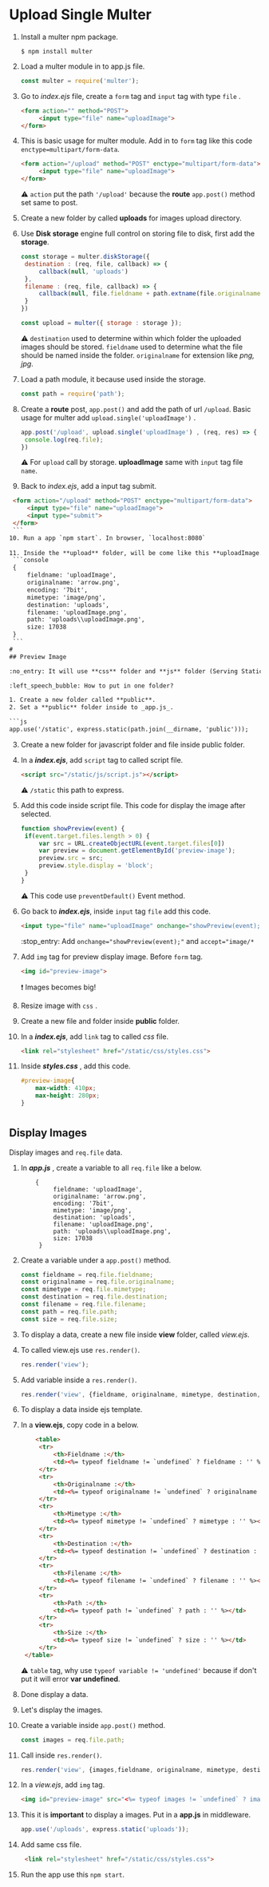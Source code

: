 # Upload Single Multer

1. Install a multer npm package.
   ```console
   $ npm install multer
   ```
2. Load a multer module in to app.js file.
   ```js
   const multer = require('multer');
   ```
3. Go to _index.ejs_ file, create a `form` tag and `input` tag with type `file` .
   ```html
   <form action="" method="POST">
        <input type="file" name="uploadImage">
   </form>
4. This is basic usage for multer module. Add in to `form` tag like this code `enctype=multipart/form-data`.
   
   ```html
   <form action="/upload" method="POST" enctype="multipart/form-data">
        <input type="file" name="uploadImage">
   </form>
   ```
   :warning: `action` put the path `'/upload'` because the **route** `app.post()` method set same to post.

5. Create a new folder by called **uploads** for images upload directory.
   
6. Use **Disk storage** engine full control on storing file to disk, first add the **storage**.
   ```javascript
   const storage = multer.diskStorage({
    destination : (req, file, callback) => {
        callback(null, 'uploads')
    },
    filename : (req, file, callback) => {
        callback(null, file.fieldname + path.extname(file.originalname));
    }
   })
   
   const upload = multer({ storage : storage });
   ```
   :warning: `destination` used to determine within       which folder the uploaded images should be stored. `fieldname` used to determine what the file should be named inside the folder. `originalname` for extension like _png, jpg_.

7. Load a path module, it because used inside the storage.
    ```js
    const path = require('path');
    ```
8. Create a **route** post, `app.post()` and add the path of url `/upload`. Basic usage for multer add `upload.single('uploadImage')` . 
   ```js
   app.post('/upload', upload.single('uploadImage') , (req, res) => {
    console.log(req.file);
   })
   ```
   :warning: For `upload` call by storage. **uploadImage** same with `input` tag file `name`.
9.  Back to *index.ejs*, add a input tag submit.
   ```html
    <form action="/upload" method="POST" enctype="multipart/form-data">
        <input type="file" name="uploadImage">
        <input type="submit">
    </form>
    ```
10. Run a app `npm start`. In browser, `localhost:8080`
     
11. Inside the **upload** folder, will be come like this **uploadImage.png** . And `console.log(req.file)` like a below.
    ```console
    {
        fieldname: 'uploadImage',
        originalname: 'arrow.png',
        encoding: '7bit',
        mimetype: 'image/png',
        destination: 'uploads',
        filename: 'uploadImage.png',
        path: 'uploads\\uploadImage.png',
        size: 17038
    }
    ```
#
## Preview Image 

:no_entry: It will use **css** folder and **js** folder (Serving Static File).

:left_speech_bubble: How to put in one folder?

1. Create a new folder called **public**.
2. Set a **public** folder inside to _app.js_.
   
   ```js
   app.use('/static', express.static(path.join(__dirname, 'public')));
   ```
3. Create a new folder for javascript folder and file inside public folder.
4. In a _**index.ejs**_, add `script` tag to called script file.
   
   ```html
   <script src="/static/js/script.js"></script>
    ```
    :warning: `/static` this path to express.

5. Add this code inside script file. This code for display the image after selected.
   ```js
   function showPreview(event) {
    if(event.target.files.length > 0) {
        var src = URL.createObjectURL(event.target.files[0])
        var preview = document.getElementById('preview-image');
        preview.src = src;
        preview.style.display = 'block';
    }
   }
   ```
   :warning: This code use `preventDefault()` Event method. 

6. Go back to _**index.ejs**_, inside `input` tag `file` add this code.
   
   ```html
   <input type="file" name="uploadImage" onchange="showPreview(event);" accept="image/*">
   ```
   :stop_entry: Add `onchange="showPreview(event);"` and `accept="image/*`

7. Add `img` tag for preview display image. Before `form` tag.
   
   ```html
   <img id="preview-image">
   ```
   :exclamation: Images becomes big!
8. Resize image with `css` .
9. Create a new file and folder inside **public** folder.
10. In a _**index.ejs**_, add `link` tag to called _css_ file.
    ```html
    <link rel="stylesheet" href="/static/css/styles.css">
    ```
11. Inside _**styles.css**_ , add this code.
    
    ```css
    #preview-image{
        max-width: 410px;
        max-height: 280px;
    }
    ```
#

## Display Images 
Display images and `req.file` data.

1. In _**app.js**_ , create a variable to all `req.file` like a below.
   ```console
       {
            fieldname: 'uploadImage',
            originalname: 'arrow.png',
            encoding: '7bit',
            mimetype: 'image/png',
            destination: 'uploads',
            filename: 'uploadImage.png',
            path: 'uploads\\uploadImage.png',
            size: 17038
        }
    ```
2. Create a variable under a `app.post()` method.
   ```js
   const fieldname = req.file.fieldname;
   const originalname = req.file.originalname;
   const mimetype = req.file.mimetype;
   const destination = req.file.destination;
   const filename = req.file.filename;
   const path = req.file.path;
   const size = req.file.size;
   ```
3. To display a data, create a new file inside **view** folder, called _view.ejs_.
4. To called view.ejs use `res.render()`.
   ```js
   res.render('view');
   ```
5. Add variable inside a `res.render()`.
   ```js 
   res.render('view', {fieldname, originalname, mimetype, destination, filename, path, size});
   ```
6. To display a data inside ejs template.
7. In a **view.ejs**, copy code in a below.
   
   ```html
       <table>
        <tr>
            <th>Fieldname :</th>
            <td><%= typeof fieldname != `undefined` ? fieldname : '' %></td>
        </tr>
        <tr>
            <th>Originalname :</th>
            <td><%= typeof originalname != `undefined` ? originalname : '' %></td>
        </tr>
        <tr>
            <th>Mimetype :</th>
            <td><%= typeof mimetype != `undefined` ? mimetype : '' %></td>
        </tr>
        <tr>
            <th>Destination :</th>
            <td><%= typeof destination != `undefined` ? destination : '' %></td>
        </tr>
        <tr>
            <th>Filename :</th>
            <td><%= typeof filename != `undefined` ? filename : '' %></td>
        </tr>
        <tr>
            <th>Path :</th>
            <td><%= typeof path != `undefined` ? path : '' %></td>
        </tr>
        <tr>
            <th>Size :</th>
            <td><%= typeof size != `undefined` ? size : '' %></td>
        </tr>
    </table>
    ```
    :warning: `table` tag, why use `typeof variable != 'undefined'` because if don't put it will error **var undefined**.

8. Done display a data.
9. Let's display the images.
10. Create a variable inside `app.post()` method.
    ```js
    const images = req.file.path;
    ```
11. Call inside `res.render()`.
    ```js
    res.render('view', {images,fieldname, originalname, mimetype, destination, filename, path, size});
    ```
12. In a _view.ejs_, add `img` tag.
    ```html
    <img id="preview-image" src="<%= typeof images != `undefined` ? images : '' %>">
    ```
13. This it is **important** to display a images. Put in a **app.js** in middleware.
    
    ```js
    app.use('/uploads', express.static('uploads'));
    ```

14. Add same css file.
    ```html
     <link rel="stylesheet" href="/static/css/styles.css">
     ```

15. Run the app use this `npm start`.

